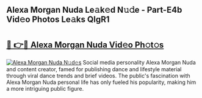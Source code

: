 ## Alexa Morgan Nuda Le𝚊k𝚎d N𝚞𝚍e - Part-E4b Vid𝚎o Photos Le𝚊ks QIgR1

# <h2><a href="http://fbf17z8.evod.top/?m=Alexa+Morgan+Nuda">🔗 👉🔴 Alexa Morgan Nuda Vid𝚎o Ph𝚘t𝚘s</a></h2>

[![Alexa Morgan Nuda N𝚞d𝚎s](https://i.imgur.com/8V9OHl7.gif)](http://fbf17z8.evod.top/?m=Alexa+Morgan+Nuda)
Social media personality Alexa Morgan Nuda and content creator, famed for publishing dance and lifestyle material through viral dance trends and brief videos. The public's fascination with Alexa Morgan Nuda personal life has only fueled his popularity, making him a more intriguing public figure. 
